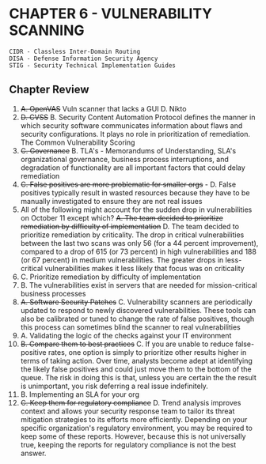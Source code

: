 # CHAPTER 6 - VULNERABILITY SCANNING

    CIDR - Classless Inter-Domain Routing
    DISA - Defense Information Security Agency
    STIG - Security Technical Implementation Guides

## Chapter Review

1. ~~A. OpenVAS~~ Vuln scanner that lacks a GUI D. Nikto
2. ~~D. CVSS~~ B. Security Content Automation Protocol defines the manner in which security software communicates information about flaws and security configurations. It plays no role in prioritization of remediation. The Common Vulnerability Scoring
3. ~~C. Governance~~ B. TLA's - Memorandums of Understanding, SLA's organizational governance, business process interruptions, and degradation of functionality are all important factors that could delay remediation
4. ~~C. False positives are more problematic for smaller orgs~~ - D. False positives typically result in wasted resources because they have to be manually investigated to ensure they are not real issues
5. All of the following might account for the sudden drop in vulnerabilities on October 11 except which? ~~A. The team decided to prioritize remediation by difficulty of implementation~~ D. The team decided to prioritize remediation by criticality. The drop in critical vulnerabilities between the last two scans was only 56 (for a 44 percent improvement), compared to a drop of 615 (or 73 percent) in high vulnerabilities and 188 (or 67 percent) in medium vulnerabilities. The greater drops in less-critical vulnerabilities makes it less likely that focus was on criticality
6. C. Prioritize remediation by difficulty of implementation
7. B. The vulnerabilities exist in servers that are needed for mission-critical business processes
8. ~~A. Software Security Patches~~ C. Vulnerability scanners are periodically updated to respond to newly discovered vulnerabilities. These tools can also be calibrated or tuned to change the rate of false positives, though this process can sometimes blind the scanner to real vulnerabilities
9. A. Validating the logic of the checks against your IT environment
10. ~~B. Compare them to best practices~~ C. If you are unable to reduce false-positive rates, one option is simply to prioritize other results higher in terms of taking action. Over time, analysts become adept at identifying the likely false positives and could just move them to the bottom of the queue. The risk in doing this is that, unless you are certain the the result is unimportant, you risk deferring a real issue indefinitely.
11. B. Implementing an SLA for your org
12. ~~C. Keep them for regulatory compliance~~ D. Trend analysis improves context and allows your security response team to tailor its threat mitigation strategies to its efforts more efficiently. Depending on your specific organization's regulatory environment, you may be required to keep some of these reports. However, because this is not universally  true, keeping the reports for regulatory compliance is not the best answer.
